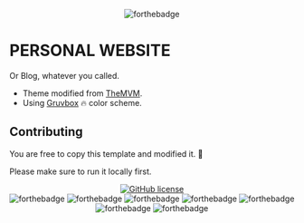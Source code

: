 <div align="center">
  
![forthebadge](https://forthebadge.com/images/badges/works-on-my-machine.svg)

</div>

# PERSONAL WEBSITE 

Or Blog, whatever you called.
* Theme modified from [TheMVM](https://github.com/the-mvm/the-mvm.github.io).
* Using [Gruvbox](https://github.com/morhetz/gruvbox) :fire: color scheme.


## Contributing
You are free to copy this template and modified it. :running:

Please make sure to run it locally first.

<div align="center">

[![GitHub license](https://img.shields.io/github/license/onthecouch/onthecouch.github.io?style=for-the-badge)](https://github.com/onthecouch/onthecouch.github.io/blob/main/LICENSE)  
![forthebadge](https://forthebadge.com/images/badges/compatibility-pc-load-letter.svg)
![forthebadge](https://forthebadge.com/images/badges/ctrl-c-ctrl-v.svg)
![forthebadge](https://forthebadge.com/images/badges/powered-by-electricity.svg)
![forthebadge](https://forthebadge.com/images/badges/uses-html.svg)
![forthebadge](https://forthebadge.com/images/badges/uses-js.svg)
![forthebadge](https://forthebadge.com/images/badges/uses-css.svg)
![forthebadge](https://forthebadge.com/images/badges/uses-git.svg)
  
</div>
